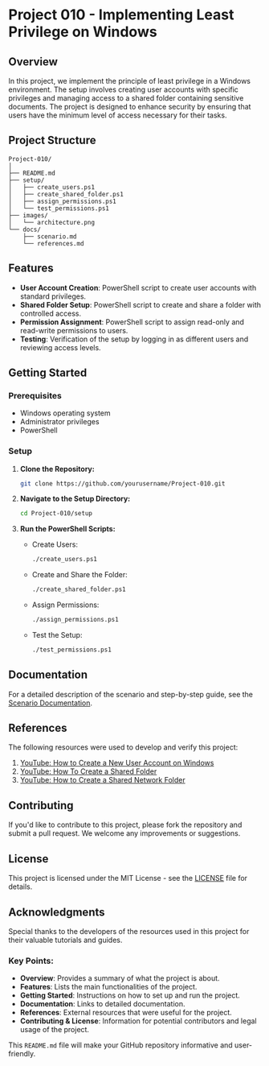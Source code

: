 # Project 010 - Implementing Least Privilege on Windows

## Overview

In this project, we implement the principle of least privilege in a Windows environment. The setup involves creating user accounts with specific privileges and managing access to a shared folder containing sensitive documents. The project is designed to enhance security by ensuring that users have the minimum level of access necessary for their tasks.

## Project Structure

```plaintext
Project-010/
│
├── README.md
├── setup/
│   ├── create_users.ps1
│   ├── create_shared_folder.ps1
│   ├── assign_permissions.ps1
│   └── test_permissions.ps1
├── images/
│   └── architecture.png
└── docs/
    ├── scenario.md
    └── references.md
```

## Features

- **User Account Creation**: PowerShell script to create user accounts with standard privileges.
- **Shared Folder Setup**: PowerShell script to create and share a folder with controlled access.
- **Permission Assignment**: PowerShell script to assign read-only and read-write permissions to users.
- **Testing**: Verification of the setup by logging in as different users and reviewing access levels.

## Getting Started

### Prerequisites

- Windows operating system
- Administrator privileges
- PowerShell

### Setup

1. **Clone the Repository:**
    ```bash
    git clone https://github.com/yourusername/Project-010.git
    ```

2. **Navigate to the Setup Directory:**
    ```bash
    cd Project-010/setup
    ```

3. **Run the PowerShell Scripts:**

    - Create Users:
        ```bash
        ./create_users.ps1
        ```

    - Create and Share the Folder:
        ```bash
        ./create_shared_folder.ps1
        ```

    - Assign Permissions:
        ```bash
        ./assign_permissions.ps1
        ```

    - Test the Setup:
        ```bash
        ./test_permissions.ps1
        ```

## Documentation

For a detailed description of the scenario and step-by-step guide, see the [Scenario Documentation](docs/scenario.md).

## References

The following resources were used to develop and verify this project:

1. [YouTube: How to Create a New User Account on Windows](https://www.youtube.com/watch?v=tBe5Ajc6BzE)
2. [YouTube: How To Create a Shared Folder](https://www.youtube.com/watch?v=8z8yW1JHkHc)
3. [YouTube: How to Create a Shared Network Folder](https://www.youtube.com/watch?v=8joZxX1_Kns)

## Contributing

If you'd like to contribute to this project, please fork the repository and submit a pull request. We welcome any improvements or suggestions.

## License

This project is licensed under the MIT License - see the [LICENSE](LICENSE) file for details.

## Acknowledgments

Special thanks to the developers of the resources used in this project for their valuable tutorials and guides.


### Key Points:
- **Overview**: Provides a summary of what the project is about.
- **Features**: Lists the main functionalities of the project.
- **Getting Started**: Instructions on how to set up and run the project.
- **Documentation**: Links to detailed documentation.
- **References**: External resources that were useful for the project.
- **Contributing & License**: Information for potential contributors and legal usage of the project.

This `README.md` file will make your GitHub repository informative and user-friendly.


